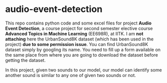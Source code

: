 # audio-event-detection
This repo contains python code and some excel files for project <b>Audio Event Detection</b>, a course project for second semester elective course <b>Advanced Topics in Machine Learning</b> (EE698R), at IITK. I am <b>not attaching</b> here the UrbanSound8K dataset (which has been used in the project) <b>due to some permission issue</b>. You can find UrbanSound8K dataset simply by googling its name. You need to fill up a form available on the same place from where you are going to download the dataset before getting the dataset.

In this project, given two sounds to our model, our model can identify some another sound is similar to any one of given two sounds or not.
